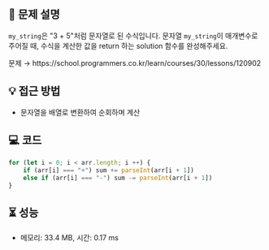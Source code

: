 ## 📌 문제 설명

<p><code>my_string</code>은 "3 + 5"처럼 문자열로 된 수식입니다. 문자열 <code>my_string</code>이 매개변수로 주어질 때, 수식을 계산한 값을 return 하는 solution 함수를 완성해주세요.</p>
문제 → https://school.programmers.co.kr/learn/courses/30/lessons/120902


## 💡 접근 방법

- 문자열을 배열로 변환하여 순회하며 계산


## 💻 코드

```js
for (let i = 0; i < arr.length; i ++) {
    if (arr[i] === "+") sum += parseInt(arr[i + 1])
    else if (arr[i] === "-") sum -= parseInt(arr[i + 1])
}
```


## ⏳ 성능
- 메모리: 33.4 MB, 시간: 0.17 ms

